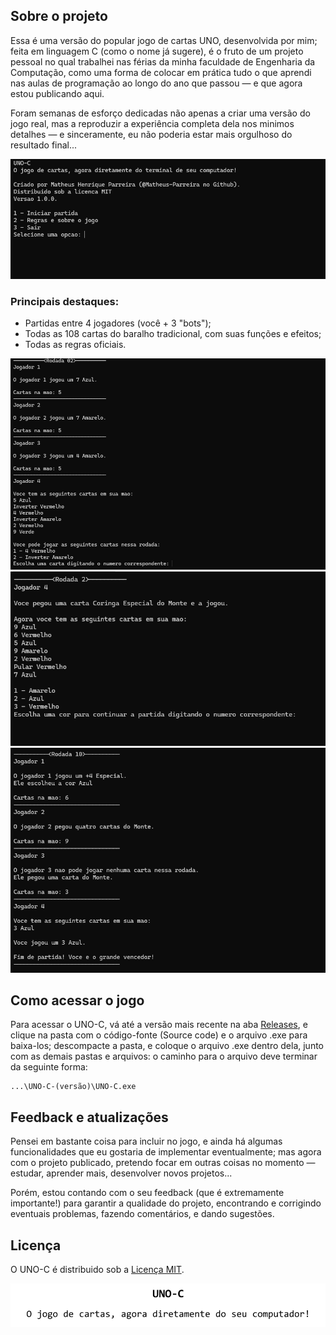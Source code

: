 ## Sobre o projeto

Essa é uma versão do popular jogo de cartas UNO, desenvolvida por mim; feita em linguagem C (como o nome já sugere), 
é o fruto de um projeto pessoal no qual trabalhei nas férias da minha faculdade de Engenharia da Computação, como uma forma de colocar em 
prática tudo o que aprendi nas aulas de programação ao longo do ano que passou — e que agora estou publicando aqui.

Foram semanas de esforço dedicadas não apenas a criar uma versão do jogo real, mas a reproduzir a experiência completa dela nos minimos 
detalhes — e sinceramente, eu não poderia estar mais orgulhoso do resultado final...

<div align="center">
    <img src=img\img1.png alt="Tela inicial">
</div>

### Principais destaques:
- Partidas entre 4 jogadores (você + 3 "bots");
- Todas as 108 cartas do baralho tradicional, com suas funções e efeitos;
- Todas as regras oficiais.

<div align="center">
    <img src=img\img2.png alt="Decisao">
</div>

<div align="center">
    <img src=img\img4.png alt="Comprar">
</div>

<div align="center">
    <img src=img\img3.png alt="Final">
</div>

## Como acessar o jogo

Para acessar o UNO-C, vá até a versão mais recente na aba [Releases](https://github.com/Matheus-Parreira/UNO-C/releases), e clique
na pasta com o código-fonte (Source code) e o arquivo .exe para baixa-los; descompacte a pasta, e coloque o arquivo .exe dentro dela,
junto com as demais pastas e arquivos: o caminho para o arquivo deve terminar da seguinte forma:

```
...\UNO-C-(versão)\UNO-C.exe
```

## Feedback e atualizações

Pensei em bastante coisa para incluir no jogo, e ainda há algumas funcionalidades que eu gostaria de implementar eventualmente; 
mas agora com o projeto publicado, pretendo focar em outras coisas no momento — estudar, aprender mais, desenvolver novos projetos...

Porém, estou contando com o seu feedback (que é extremamente importante!) para garantir a qualidade do projeto, encontrando e corrigindo
eventuais problemas, fazendo comentários, e dando sugestões.

## Licença

O UNO-C é distribuido sob a [Licença MIT](LICENSE.txt).

![banner](img/Banner.png)
